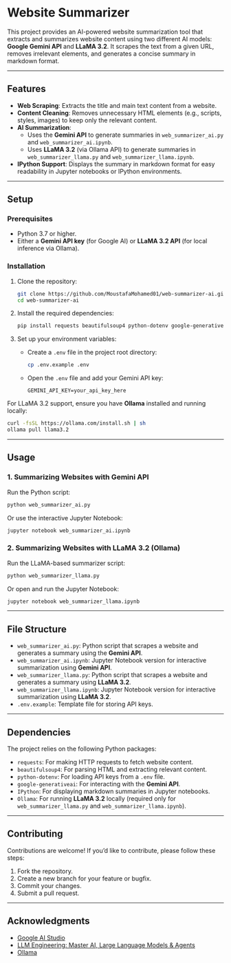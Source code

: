 # Website Summarizer

This project provides an AI-powered website summarization tool that extracts and summarizes website content using two different AI models: **Google Gemini API** and **LLaMA 3.2**. It scrapes the text from a given URL, removes irrelevant elements, and generates a concise summary in markdown format.

---

## Features

- **Web Scraping**: Extracts the title and main text content from a website.
- **Content Cleaning**: Removes unnecessary HTML elements (e.g., scripts, styles, images) to keep only the relevant content.
- **AI Summarization**:
  - Uses the **Gemini API** to generate summaries in `web_summarizer_ai.py` and `web_summarizer_ai.ipynb`.
  - Uses **LLaMA 3.2** (via Ollama API) to generate summaries in `web_summarizer_llama.py` and `web_summarizer_llama.ipynb`.
- **IPython Support**: Displays the summary in markdown format for easy readability in Jupyter notebooks or IPython environments.

---

## Setup

### Prerequisites

- Python 3.7 or higher.
- Either a **Gemini API key** (for Google AI) or **LLaMA 3.2 API** (for local inference via Ollama).

### Installation

1. Clone the repository:
   ```bash
   git clone https://github.com/MoustafaMohamed01/web-summarizer-ai.git
   cd web-summarizer-ai
   ```

2. Install the required dependencies:
   ```bash
   pip install requests beautifulsoup4 python-dotenv google-generativeai IPython
   ```

3. Set up your environment variables:
   - Create a `.env` file in the project root directory:
     
     ```bash
     cp .env.example .env
     ```
   - Open the `.env` file and add your Gemini API key:
     
     ```
     GEMINI_API_KEY=your_api_key_here
     ```

For LLaMA 3.2 support, ensure you have **Ollama** installed and running locally:
```bash
curl -fsSL https://ollama.com/install.sh | sh
ollama pull llama3.2
```

---

## Usage

### 1. Summarizing Websites with Gemini API

Run the Python script:
```bash
python web_summarizer_ai.py
```

Or use the interactive Jupyter Notebook:
```bash
jupyter notebook web_summarizer_ai.ipynb
```

### 2. Summarizing Websites with LLaMA 3.2 (Ollama)

Run the LLaMA-based summarizer script:
```bash
python web_summarizer_llama.py
```

Or open and run the Jupyter Notebook:
```bash
jupyter notebook web_summarizer_llama.ipynb
```

---

## File Structure

- `web_summarizer_ai.py`: Python script that scrapes a website and generates a summary using the **Gemini API**.
- `web_summarizer_ai.ipynb`: Jupyter Notebook version for interactive summarization using **Gemini API**.
- `web_summarizer_llama.py`: Python script that scrapes a website and generates a summary using **LLaMA 3.2**.
- `web_summarizer_llama.ipynb`: Jupyter Notebook version for interactive summarization using **LLaMA 3.2**.
- `.env.example`: Template file for storing API keys.

---

## Dependencies

The project relies on the following Python packages:
- `requests`: For making HTTP requests to fetch website content.
- `beautifulsoup4`: For parsing HTML and extracting relevant content.
- `python-dotenv`: For loading API keys from a `.env` file.
- `google-generativeai`: For interacting with the **Gemini API**.
- `IPython`: For displaying markdown summaries in Jupyter notebooks.
- `Ollama`: For running **LLaMA 3.2** locally (required only for `web_summarizer_llama.py` and `web_summarizer_llama.ipynb`).

---

## Contributing

Contributions are welcome! If you’d like to contribute, please follow these steps:
1. Fork the repository.
2. Create a new branch for your feature or bugfix.
3. Commit your changes.
4. Submit a pull request.

---

## Acknowledgments

- [Google AI Studio](https://makersuite.google.com/)
- [LLM Engineering: Master AI, Large Language Models & Agents](https://www.udemy.com/course/llm-engineering-master-ai-and-large-language-models/?couponCode=KEEPLEARNING)
- [Ollama](https://ollama.com/)

